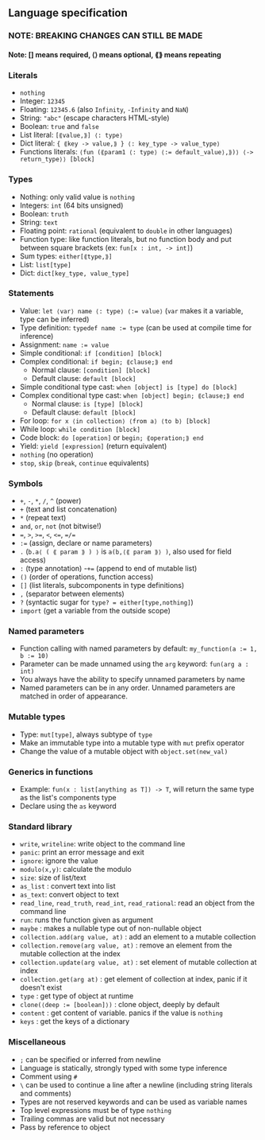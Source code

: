 ## Language specification
### NOTE: BREAKING CHANGES CAN STILL BE MADE
#### Note: [] means required, ⟨⟩ means optional, ⟪⟫ means repeating

### Literals

- `nothing`
- Integer: `12345`
- Floating: `12345.6` (also `Infinity`, `-Infinity` and `NaN`)
- String: `"abc"` (escape characters HTML-style)
- Boolean: `true` and `false`
- List literal: `[⟪value,⟫] ⟨: type⟩`
- Dict literal: `{ ⟪key -> value,⟫ } ⟨: key_type -> value_type⟩`
- Functions literals: `⟨fun (⟪param1 ⟨: type⟩ ⟨:= default_value⟩,⟫)⟩ ⟨-> return_type⟩⟩ [block]`

### Types
- Nothing: only valid value is `nothing`
- Integers: `int` (64 bits unsigned)
- Boolean: `truth`
- String: `text`
- Floating point: `rational` (equivalent to `double` in other languages)
- Function type: like function literals, but no function body and put between square brackets (ex: `fun[x : int, -> int]`)
- Sum types: `either[⟪type,⟫]`
- List: `list[type]`
- Dict: `dict[key_type, value_type]`

### Statements
- Value: `let ⟨var⟩ name ⟨: type⟩ ⟨:= value⟩` (`var` makes it a variable, type can be inferred)
- Type definition: `typedef name := type` (can be used at compile time for inference)
- Assignment: `name := value`
- Simple conditional: `if [condition] [block]`
- Complex conditional: `if begin; ⟪clause;⟫ end`
    - Normal clause: `[condition] [block]`
    - Default clause: `default [block]`
- Simple conditional type cast: `when [object] is [type] do [block]`
- Complex conditional type cast: `when [object] begin; ⟪clause;⟫ end`
    - Normal clause: `is [type] [block]`
    - Default clause: `default [block]`
- For loop: `for x ⟨in collection⟩ ⟨from a⟩ ⟨to b⟩ [block]`
- While loop: `while condition [block]`
- Code block: `do [operation]` or `begin; ⟪operation;⟫ end`
- Yield: `yield [expression]` (return equivalent)
- `nothing` (no operation)
- `stop`, `skip` (`break`, `continue` equivalents)

### Symbols
- `+`, `-`, `*`, `/`, `^` (power)
- `+` (text and list concatenation)
- `*` (repeat text)
- `and`, `or`, `not` (not bitwise!)
- `=`, `>`, `>=`, `<`, `<=`, `=/=`
- `:=` (assign, declare or name parameters)
- `.` (`b.a⟨ ( ⟪ param ⟫ ) ⟩` is `a(b,⟨⟪ param ⟫⟩ )`, also used for field access)
- `:` (type annotation)
-`+=` (append to end of mutable list)
- `()` (order of operations, function access)
- `[]` (list literals, subcomponents in type definitions)
- `,` (separator between elements)
- `?` (syntactic sugar for `type? = either[type,nothing]`)
- `import` (get a variable from the outside scope)

### Named parameters
- Function calling with named parameters by default: `my_function(a := 1, b := 10)`
- Parameter can be made unnamed using the `arg` keyword: `fun(arg a : int)`
- You always have the ability to specify unnamed parameters by name
- Named parameters can be in any order. Unnamed parameters are matched in order of appearance.

### Mutable types
- Type: `mut[type]`, always subtype of `type`
- Make an immutable type into a mutable type with `mut` prefix operator
- Change the value of a mutable object with `object.set(new_val)`

### Generics in functions
- Example: `fun(x : list[anything as T]) -> T`, will return the same type as the list's components type
- Declare using the `as` keyword

### Standard library
- `write`, `writeline`: write object to the command line
- `panic`: print an error message and exit
- `ignore`: ignore the value
- `modulo(x,y)`: calculate the modulo
- `size`: size of list/text
- `as_list` : convert text into list
- `as_text`: convert object to text
- `read_line`, `read_truth`, `read_int`, `read_rational`: read an object from the command line
- `run`: runs the function given as argument
- `maybe` : makes a nullable type out of non-nullable object
- `collection.add(arg value, at)` : add an element to a mutable collection
- `collection.remove(arg value, at)` : remove an element from the mutable collection at the index
- `collection.update(arg value, at)` : set element of mutable collection at index
- `collection.get(arg at)` : get element of collection at index, panic if it doesn't exist
- `type` : get type of object at runtime
- `clone(⟨deep := [boolean]⟩)` : clone object, deeply by default
- `content` : get content of variable. panics if the value is `nothing`
- `keys` : get the keys of a dictionary

### Miscellaneous
- `;` can be specified or inferred from newline
- Language is statically, strongly typed with some type inference
- Comment using `#`
- `\` can be used to continue a line after a newline (including string literals and comments)
- Types are not reserved keywords and can be used as variable names
- Top level expressions must be of type `nothing`
- Trailing commas are valid but not necessary
- Pass by reference to object